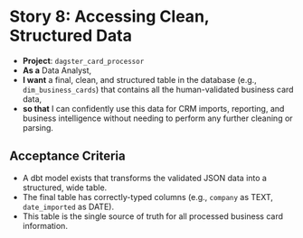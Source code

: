 # Story 8: Accessing Clean, Structured Data

- **Project**: `dagster_card_processor`
- **As a** Data Analyst,
- **I want** a final, clean, and structured table in the database (e.g., `dim_business_cards`) that contains all the human-validated business card data,
- **so that** I can confidently use this data for CRM imports, reporting, and business intelligence without needing to perform any further cleaning or parsing.

## Acceptance Criteria

- A dbt model exists that transforms the validated JSON data into a structured, wide table.
- The final table has correctly-typed columns (e.g., `company` as TEXT, `date_imported` as DATE).
- This table is the single source of truth for all processed business card information.
